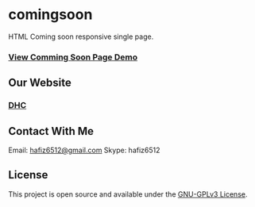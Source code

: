 # comingsoon
HTML Coming soon responsive single page.

### [View Comming Soon Page Demo](https://hafiz6512.github.io/comingsoon)

## Our Website
### [DHC](http://diehardcoder.com)

## Contact With Me
Email: hafiz6512@gmail.com
Skype: hafiz6512

## License

This project is open source and available under the [GNU-GPLv3 License](./LICENSE).

